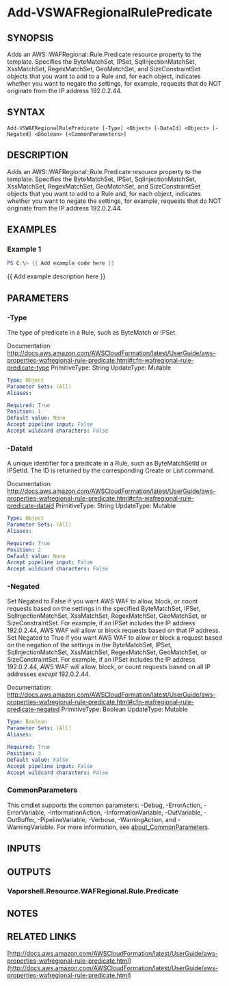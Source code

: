 # Add-VSWAFRegionalRulePredicate

## SYNOPSIS
Adds an AWS::WAFRegional::Rule.Predicate resource property to the template.
Specifies the ByteMatchSet, IPSet, SqlInjectionMatchSet, XssMatchSet, RegexMatchSet, GeoMatchSet, and SizeConstraintSet objects that you want to add to a Rule and, for each object, indicates whether you want to negate the settings, for example, requests that do NOT originate from the IP address 192.0.2.44.

## SYNTAX

```
Add-VSWAFRegionalRulePredicate [-Type] <Object> [-DataId] <Object> [-Negated] <Boolean> [<CommonParameters>]
```

## DESCRIPTION
Adds an AWS::WAFRegional::Rule.Predicate resource property to the template.
Specifies the ByteMatchSet, IPSet, SqlInjectionMatchSet, XssMatchSet, RegexMatchSet, GeoMatchSet, and SizeConstraintSet objects that you want to add to a Rule and, for each object, indicates whether you want to negate the settings, for example, requests that do NOT originate from the IP address 192.0.2.44.

## EXAMPLES

### Example 1
```powershell
PS C:\> {{ Add example code here }}
```

{{ Add example description here }}

## PARAMETERS

### -Type
The type of predicate in a Rule, such as ByteMatch or IPSet.

Documentation: http://docs.aws.amazon.com/AWSCloudFormation/latest/UserGuide/aws-properties-wafregional-rule-predicate.html#cfn-wafregional-rule-predicate-type
PrimitiveType: String
UpdateType: Mutable

```yaml
Type: Object
Parameter Sets: (All)
Aliases:

Required: True
Position: 1
Default value: None
Accept pipeline input: False
Accept wildcard characters: False
```

### -DataId
A unique identifier for a predicate in a Rule, such as ByteMatchSetId or IPSetId.
The ID is returned by the corresponding Create or List command.

Documentation: http://docs.aws.amazon.com/AWSCloudFormation/latest/UserGuide/aws-properties-wafregional-rule-predicate.html#cfn-wafregional-rule-predicate-dataid
PrimitiveType: String
UpdateType: Mutable

```yaml
Type: Object
Parameter Sets: (All)
Aliases:

Required: True
Position: 2
Default value: None
Accept pipeline input: False
Accept wildcard characters: False
```

### -Negated
Set Negated to False if you want AWS WAF to allow, block, or count requests based on the settings in the specified ByteMatchSet, IPSet, SqlInjectionMatchSet, XssMatchSet, RegexMatchSet, GeoMatchSet, or SizeConstraintSet.
For example, if an IPSet includes the IP address 192.0.2.44, AWS WAF will allow or block requests based on that IP address.
Set Negated to True if you want AWS WAF to allow or block a request based on the negation of the settings in the ByteMatchSet, IPSet, SqlInjectionMatchSet, XssMatchSet, RegexMatchSet, GeoMatchSet, or SizeConstraintSet.
For example, if an IPSet includes the IP address 192.0.2.44, AWS WAF will allow, block, or count requests based on all IP addresses *except* 192.0.2.44.

Documentation: http://docs.aws.amazon.com/AWSCloudFormation/latest/UserGuide/aws-properties-wafregional-rule-predicate.html#cfn-wafregional-rule-predicate-negated
PrimitiveType: Boolean
UpdateType: Mutable

```yaml
Type: Boolean
Parameter Sets: (All)
Aliases:

Required: True
Position: 3
Default value: False
Accept pipeline input: False
Accept wildcard characters: False
```

### CommonParameters
This cmdlet supports the common parameters: -Debug, -ErrorAction, -ErrorVariable, -InformationAction, -InformationVariable, -OutVariable, -OutBuffer, -PipelineVariable, -Verbose, -WarningAction, and -WarningVariable. For more information, see [about_CommonParameters](http://go.microsoft.com/fwlink/?LinkID=113216).

## INPUTS

## OUTPUTS

### Vaporshell.Resource.WAFRegional.Rule.Predicate
## NOTES

## RELATED LINKS

[http://docs.aws.amazon.com/AWSCloudFormation/latest/UserGuide/aws-properties-wafregional-rule-predicate.html](http://docs.aws.amazon.com/AWSCloudFormation/latest/UserGuide/aws-properties-wafregional-rule-predicate.html)

